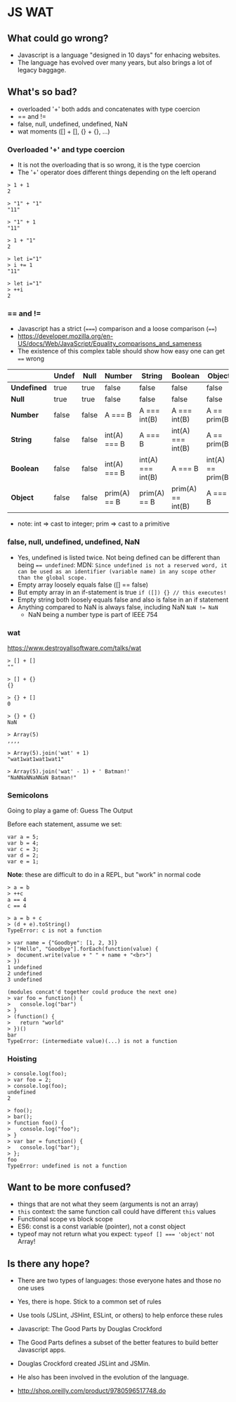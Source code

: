 # JS WAT

## What could go wrong?

* Javascript is a language "designed in 10 days" for enhacing websites.
* The language has evolved over many years, but also brings a lot of legacy baggage.

## What's so bad?

* overloaded '+' both adds and concatenates with type coercion
* == and !=
* false, null, undefined, undefined, NaN
* wat moments ([] + [], {} + {}, ...)

### Overloaded '+' and type coercion

* It is not the overloading that is so wrong, it is the type coercion
* The '+' operator does different things depending on the left operand
```
> 1 + 1
2

> "1" + "1"
"11"

> "1" + 1
"11"

> 1 + "1"
2

> let i="1"
> i += 1
"11" 

> let i="1"
> ++i
2
```


### == and !=

* Javascript has a strict (`===`) comparison and a loose comparison (`==`)
* https://developer.mozilla.org/en-US/docs/Web/JavaScript/Equality_comparisons_and_sameness
* The existence of this complex table should show how easy one can get `==` wrong

|               | **Undef** | **Null**  |  **Number**  |    **String**     |    **Boolean**    |     **Object**    |
| ------------- | --------- | --------- | ------------ | ----------------- | ----------------- | ----------------- |
| **Undefined** | true      | true      | false        | false             | false             | false             |
| **Null**      | true      | true      | false        | false             | false             | false             |
| **Number**    | false     | false     | A === B      | A === int(B)      | A === int(B)      | A == prim(B)      |
| **String**    | false     | false     | int(A) === B | A === B           | int(A) === int(B) | A == prim(B)      |
| **Boolean**   | false     | false     | int(A) === B | int(A) === int(B) | A === B           | int(A) == prim(B) |
| **Object**    | false     | false     | prim(A) == B | prim(A) == B      | prim(A) == int(B) | A === B           |

* note: int => cast to integer; prim => cast to a primitive

### false, null, undefined, undefined, NaN

* Yes, undefined is listed twice. Not being defined can be different than being `== undefined`:
  MDN: `Since undefined is not a reserved word, it can be used as an identifier (variable name) in any scope other than the global scope.`
* Empty array loosely equals false ([] == false)
* But empty array in an if-statement is true `if ([]) {} // this executes!`
* Empty string both loosely equals false and also is false in an if statement
* Anything compared to NaN is always false, including NaN `NaN != NaN`
    * NaN being a number type is part of IEEE 754

### wat

https://www.destroyallsoftware.com/talks/wat
```
> [] + []
""

> [] + {}
{}

> {} + []
0

> {} + {}
NaN

> Array(5)
,,,,

> Array(5).join('wat' + 1)
"wat1wat1wat1wat1"

> Array(5).join('wat' - 1) + ' Batman!'
"NaNNaNNaNNaN Batman!"
```

### Semicolons

Going to play a game of: Guess The Output

Before each statement, assume we set:
```
var a = 5;
var b = 4;
var c = 3;
var d = 2;
var e = 1;
```

**Note**: these are difficult to do in a REPL, but "work" in normal code
```
> a = b
> ++c
a == 4
c == 4

> a = b + c
> (d + e).toString()
TypeError: c is not a function

> var name = {"Goodbye": [1, 2, 3]}
> ["Hello", "Goodbye"].forEach(function(value) {
>  document.write(value + " " + name + "<br>")
> })
1 undefined
2 undefined
3 undefined

(modules concat'd together could produce the next one)
> var foo = function() {
>   console.log("bar")
> }
> (function() {
>   return "world"
> })()
bar
TypeError: (intermediate value)(...) is not a function
```

### Hoisting

```
> console.log(foo);
> var foo = 2;
> console.log(foo);
undefined
2
```

```
> foo();
> bar();
> function foo() {
>   console.log("foo");
> }
> var bar = function() {
>   console.log("bar");
> };
foo
TypeError: undefined is not a function
```

## Want to be more confused?

* things that are not what they seem (arguments is not an array)
* `this` context: the same function call could have different `this` values
* Functional scope vs block scope
* ES6: const is a const variable (pointer), not a const object
* typeof may not return what you expect: `typeof [] === 'object'` not Array!

## Is there any hope?

* There are two types of languages: those everyone hates and those no one uses
* Yes, there is hope. Stick to a common set of rules
* Use tools (JSLint, JSHint, ESLint, or others) to help enforce these rules

* Javascript: The Good Parts by Douglas Crockford
* The Good Parts defines a subset of the better features to build better Javascript apps.
* Douglas Crockford created JSLint and JSMin.
* He also has been involved in the evolution of the language.
* http://shop.oreilly.com/product/9780596517748.do
